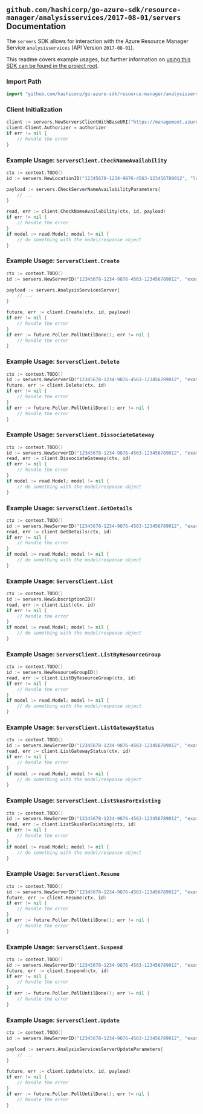 
## `github.com/hashicorp/go-azure-sdk/resource-manager/analysisservices/2017-08-01/servers` Documentation

The `servers` SDK allows for interaction with the Azure Resource Manager Service `analysisservices` (API Version `2017-08-01`).

This readme covers example usages, but further information on [using this SDK can be found in the project root](https://github.com/hashicorp/go-azure-sdk/tree/main/docs).

### Import Path

```go
import "github.com/hashicorp/go-azure-sdk/resource-manager/analysisservices/2017-08-01/servers"
```


### Client Initialization

```go
client := servers.NewServersClientWithBaseURI("https://management.azure.com")
client.Client.Authorizer = authorizer
if err != nil {
	// handle the error
}
```


### Example Usage: `ServersClient.CheckNameAvailability`

```go
ctx := context.TODO()
id := servers.NewLocationID("12345678-1234-9876-4563-123456789012", "locationValue")

payload := servers.CheckServerNameAvailabilityParameters{
	// ...
}

read, err := client.CheckNameAvailability(ctx, id, payload)
if err != nil {
	// handle the error
}
if model := read.Model; model != nil {
	// do something with the model/response object
}
```


### Example Usage: `ServersClient.Create`

```go
ctx := context.TODO()
id := servers.NewServerID("12345678-1234-9876-4563-123456789012", "example-resource-group", "serverValue")

payload := servers.AnalysisServicesServer{
	// ...
}

future, err := client.Create(ctx, id, payload)
if err != nil {
	// handle the error
}
if err := future.Poller.PollUntilDone(); err != nil {
	// handle the error
}
```


### Example Usage: `ServersClient.Delete`

```go
ctx := context.TODO()
id := servers.NewServerID("12345678-1234-9876-4563-123456789012", "example-resource-group", "serverValue")
future, err := client.Delete(ctx, id)
if err != nil {
	// handle the error
}
if err := future.Poller.PollUntilDone(); err != nil {
	// handle the error
}
```


### Example Usage: `ServersClient.DissociateGateway`

```go
ctx := context.TODO()
id := servers.NewServerID("12345678-1234-9876-4563-123456789012", "example-resource-group", "serverValue")
read, err := client.DissociateGateway(ctx, id)
if err != nil {
	// handle the error
}
if model := read.Model; model != nil {
	// do something with the model/response object
}
```


### Example Usage: `ServersClient.GetDetails`

```go
ctx := context.TODO()
id := servers.NewServerID("12345678-1234-9876-4563-123456789012", "example-resource-group", "serverValue")
read, err := client.GetDetails(ctx, id)
if err != nil {
	// handle the error
}
if model := read.Model; model != nil {
	// do something with the model/response object
}
```


### Example Usage: `ServersClient.List`

```go
ctx := context.TODO()
id := servers.NewSubscriptionID()
read, err := client.List(ctx, id)
if err != nil {
	// handle the error
}
if model := read.Model; model != nil {
	// do something with the model/response object
}
```


### Example Usage: `ServersClient.ListByResourceGroup`

```go
ctx := context.TODO()
id := servers.NewResourceGroupID()
read, err := client.ListByResourceGroup(ctx, id)
if err != nil {
	// handle the error
}
if model := read.Model; model != nil {
	// do something with the model/response object
}
```


### Example Usage: `ServersClient.ListGatewayStatus`

```go
ctx := context.TODO()
id := servers.NewServerID("12345678-1234-9876-4563-123456789012", "example-resource-group", "serverValue")
read, err := client.ListGatewayStatus(ctx, id)
if err != nil {
	// handle the error
}
if model := read.Model; model != nil {
	// do something with the model/response object
}
```


### Example Usage: `ServersClient.ListSkusForExisting`

```go
ctx := context.TODO()
id := servers.NewServerID("12345678-1234-9876-4563-123456789012", "example-resource-group", "serverValue")
read, err := client.ListSkusForExisting(ctx, id)
if err != nil {
	// handle the error
}
if model := read.Model; model != nil {
	// do something with the model/response object
}
```


### Example Usage: `ServersClient.Resume`

```go
ctx := context.TODO()
id := servers.NewServerID("12345678-1234-9876-4563-123456789012", "example-resource-group", "serverValue")
future, err := client.Resume(ctx, id)
if err != nil {
	// handle the error
}
if err := future.Poller.PollUntilDone(); err != nil {
	// handle the error
}
```


### Example Usage: `ServersClient.Suspend`

```go
ctx := context.TODO()
id := servers.NewServerID("12345678-1234-9876-4563-123456789012", "example-resource-group", "serverValue")
future, err := client.Suspend(ctx, id)
if err != nil {
	// handle the error
}
if err := future.Poller.PollUntilDone(); err != nil {
	// handle the error
}
```


### Example Usage: `ServersClient.Update`

```go
ctx := context.TODO()
id := servers.NewServerID("12345678-1234-9876-4563-123456789012", "example-resource-group", "serverValue")

payload := servers.AnalysisServicesServerUpdateParameters{
	// ...
}

future, err := client.Update(ctx, id, payload)
if err != nil {
	// handle the error
}
if err := future.Poller.PollUntilDone(); err != nil {
	// handle the error
}
```
